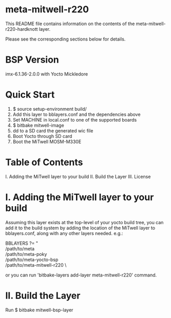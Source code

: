 # meta-mitwell-r220

This README file contains information on the contents of the meta-mitwell-r220-hardknott layer.

Please see the corresponding sections below for details.

BSP Version
===========

imx-6.1.36-2.0.0 with Yocto Mickledore



Quick Start
===========

1. $ source setup-environment build/
2. Add this layer to bblayers.conf and the dependencies above
3. Set MACHINE in local.conf to one of the supported boards
4. $ bitbake mitwell-image
5. dd to a SD card the generated wic file 
6. Boot Yocto through SD card
7. Boot the MiTwell MOSM-M330E



Table of Contents
=================

  I. Adding the MiTwell layer to your build
 II. Build the Layer
III. License


I. Adding the MiTwell layer to your build
=========================================

Assuming this layer exists at the top-level of your
yocto build tree, you can add it to the build system by adding the
location of the MiTwell layer to bblayers.conf, along with any
other layers needed. e.g.:

  BBLAYERS ?= " \
    /path/to/meta \
    /path/to/meta-poky \
    /path/to/meta-yocto-bsp \
    /path/to/meta-mitwell-r220 \

or you can run 'bitbake-layers add-layer meta-mitwell-r220' command.


II. Build the Layer
===================

   Run 
   $ bitbake mitwell-bsp-layer


